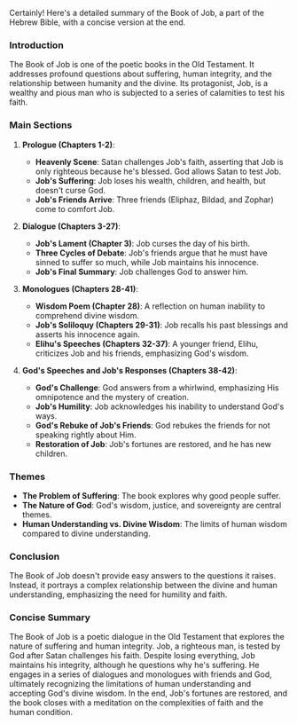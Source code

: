 Certainly! Here's a detailed summary of the Book of Job, a part of the Hebrew Bible, with a concise version at the end.

### Introduction
The Book of Job is one of the poetic books in the Old Testament. It addresses profound questions about suffering, human integrity, and the relationship between humanity and the divine. Its protagonist, Job, is a wealthy and pious man who is subjected to a series of calamities to test his faith.

### Main Sections
1. **Prologue (Chapters 1-2)**:
   - **Heavenly Scene**: Satan challenges Job's faith, asserting that Job is only righteous because he's blessed. God allows Satan to test Job.
   - **Job's Suffering**: Job loses his wealth, children, and health, but doesn't curse God.
   - **Job's Friends Arrive**: Three friends (Eliphaz, Bildad, and Zophar) come to comfort Job.

2. **Dialogue (Chapters 3-27)**:
   - **Job's Lament (Chapter 3)**: Job curses the day of his birth.
   - **Three Cycles of Debate**: Job's friends argue that he must have sinned to suffer so much, while Job maintains his innocence.
   - **Job's Final Summary**: Job challenges God to answer him.

3. **Monologues (Chapters 28-41)**:
   - **Wisdom Poem (Chapter 28)**: A reflection on human inability to comprehend divine wisdom.
   - **Job's Soliloquy (Chapters 29-31)**: Job recalls his past blessings and asserts his innocence again.
   - **Elihu's Speeches (Chapters 32-37)**: A younger friend, Elihu, criticizes Job and his friends, emphasizing God's wisdom.

4. **God's Speeches and Job's Responses (Chapters 38-42)**:
   - **God's Challenge**: God answers from a whirlwind, emphasizing His omnipotence and the mystery of creation.
   - **Job's Humility**: Job acknowledges his inability to understand God's ways.
   - **God's Rebuke of Job's Friends**: God rebukes the friends for not speaking rightly about Him.
   - **Restoration of Job**: Job's fortunes are restored, and he has new children.

### Themes
- **The Problem of Suffering**: The book explores why good people suffer.
- **The Nature of God**: God's wisdom, justice, and sovereignty are central themes.
- **Human Understanding vs. Divine Wisdom**: The limits of human wisdom compared to divine understanding.

### Conclusion
The Book of Job doesn't provide easy answers to the questions it raises. Instead, it portrays a complex relationship between the divine and human understanding, emphasizing the need for humility and faith.

### Concise Summary
The Book of Job is a poetic dialogue in the Old Testament that explores the nature of suffering and human integrity. Job, a righteous man, is tested by God after Satan challenges his faith. Despite losing everything, Job maintains his integrity, although he questions why he's suffering. He engages in a series of dialogues and monologues with friends and God, ultimately recognizing the limitations of human understanding and accepting God's divine wisdom. In the end, Job's fortunes are restored, and the book closes with a meditation on the complexities of faith and the human condition.